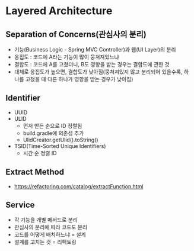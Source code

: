 # Layered Architecture

## Separation of Concerns(관심사의 분리)
- 기능(Business Logic - Spring MVC Controller)과 웹(UI Layer)의 분리
- 응집도 : 코드에 A라는 기능이 많이 뭉쳐져있느냐
- 결합도 : 코드에 A를 고쳤더니, B도 영향을 받는 경우는 결합도에 관한 것
- 대체로 응집도가 높으면, 결합도가 낮아짐(뭉쳐져있지 않고 분리되어 있을수록, 하나를 고쳤을 때 다른 하나가 영향을 받는 경우가 낮아짐)

## Identifier
- UUID
- ULID
  - 먼저 만든 순으로 ID 정렬됨
  - build.gradle에 의존성 추가
  - UlidCreator.getUlid().toString()
- TSID(Time-Sorted Unique Identifiers)
  - 시간 순 정렬 ID

## Extract Method
- https://refactoring.com/catalog/extractFunction.html

## Service
- 각 기능을 개별 메서드로 분리
- 관심사의 분리에 따라 코드도 분리
- 코드를 어떻게 배치하느냐 = 설계
- 설계를 고치는 것 = 리팩토링